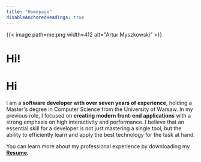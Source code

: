 ```yaml
---
title: "Homepage"
disableAnchoredHeadings: true
---
```


{{< image path=me.png width=412 alt="Artur Myszkowski" >}}

# Hi!

<h1>
Hi
</h1>

I am a **software developer with over seven years of experience**, holding a Master's degree in Computer Science from the University of Warsaw. In my previous role, I focused on **creating modern front-end applications** with a strong emphasis on high interactivity and performance. I believe that an essential skill for a developer is not just mastering a single tool, but the ability to efficiently learn and apply the best technology for the task at hand. 

You can learn more about my professional experience by downloading my [**Resume**](files/Artur_Myszkowski_Resume_2025_v4.pdf).
